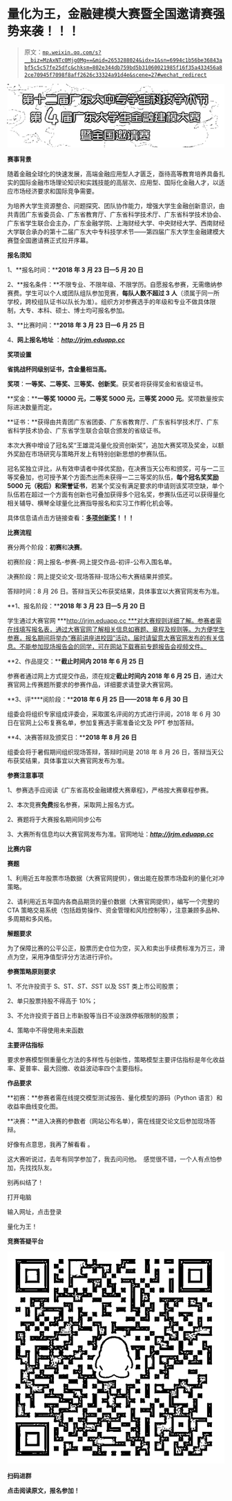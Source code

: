 # 量化为王，金融建模大赛暨全国邀请赛强势来袭！！！

> 原文：[`mp.weixin.qq.com/s?__biz=MzAxNTc0Mjg0Mg==&mid=2653288024&idx=1&sn=6994c1b56be36843abf5c5c57fe25dfc&chksm=802e344db759bd5b31060021985f16f35a433456a82ce70945f7098f8aff2626c33324a91d4e&scene=27#wechat_redirect`](http://mp.weixin.qq.com/s?__biz=MzAxNTc0Mjg0Mg==&mid=2653288024&idx=1&sn=6994c1b56be36843abf5c5c57fe25dfc&chksm=802e344db759bd5b31060021985f16f35a433456a82ce70945f7098f8aff2626c33324a91d4e&scene=27#wechat_redirect)

![](img/5c86280605efbf9c0f2d83fc15eff0b6.png)

**赛事背景**

随着金融全球化的快速发展，高端金融应用型人才匮乏，亟待高等教育培养具备扎实的国际金融市场理论知识和实践技能的高层次、应用型、国际化金融人才，以适应市场经济要求和国际竞争需要。

为培养大学生资源整合、问题探究、团队协作能力，增强大学生金融创新意识，由共青团广东省委员会、广东省教育厅、广东省科学技术厅、广东省科学技术协会、广东省学生联合会主办，广东金融学院、上海财经大学、中央财经大学、西南财经大学联合承办的第十二届广东大中专科技学术节——第四届广东大学生金融建模大赛暨全国邀请赛正式拉开序幕。

**报名须知**

1、**报名时间：****2018 年 3 月 23 日—5 月 20 日**

2、**报名条件：**不限专业、不限年级、不限学历。自愿报名参赛，无需缴纳参赛费。学生可以个人或团队组队参加竞赛，**每队人数不超过 3 人**（须属于同一所学校，跨校组队证书以队长为准）。组织方对参赛选手的年级和专业不做具体限制，大专、本科、硕士、博士均可报名参加。

3、**比赛时间：****2018 年 3 月 23 日—6 月 25 日**

4、**网上报名地址** ：***http://jrjm.eduapp.cc***

**奖项设置**

**省挑战杯同级别证书，含金量相当高。**

**奖项**：**一等奖、二等奖、三等奖、创新奖**。获奖者将获得奖金和省级证书。

**奖金：****一等奖 10000 元，二等奖 5000 元，三等奖 2000 元**。奖项数量按实际进决数量而定。

**证书：**获得由共青团广东省团委、广东省教育厅、广东省科学技术厅、广东省科学技术协会、广东省学生联合会联合颁发的省级证书。

本次大赛中增设了冠名奖“王雄混沌量化投资创新奖”，追加大赛奖项及奖金，以额外奖励在市场研究与策略开发上有特别创新思想的参赛队伍。

冠名奖独立评比，从有效申请者中择优奖励，在决赛当天公布和颁奖，可与一二三等奖叠加，也可授予某个方面杰出而未获得一二三等奖的队伍，**每个冠名奖奖励 5000 元（税后）和荣誉证书**，若某个奖没有满足要求的申请则该奖项空缺，单个队伍若在超过一个方面有创新也可叠加获得多个冠名奖，参赛队伍还可以获得量化相关辅导、横琴全球量化比赛指导报名和实习工作孵化机会等。

具体信息请点击方链接查看：**[多项创新奖](https://mp.weixin.qq.com/s?__biz=MzA5NTc1MTA5NQ==&mid=2649966116&idx=1&sn=15c59bd328362afa8c37987f8e4008f6&scene=21#wechat_redirect)！！！**

**比赛流程**

赛分两个阶段：**初赛**和**决赛**。

初赛阶段：网上报名-参赛-网上提交作品-初评-公布入围名单。

决赛阶段：网上提交论文-现场答辩-现场公布大赛结果并颁奖。

答辩时间：8 月 26 日。答辩当天公布获奖结果，具体事宜以大赛官网发布为准。

**1、报名阶段：****2018 年 3 月 23 日—5 月 20 日**

学生通过大赛官网 ***http://jrjm.eduapp.cc ***对大赛规则详细了解。参赛者需在线填写报名表，通过大赛官网了解相关信息如赛题、章程及规则等。为方便学生参赛，报名期间将举办“赛前讲座进校园”活动，届时请留意大赛官网发布的有关信息。不能参加现场报告会的同学，可在网站下载赛前专题报告会视频文件。

**2、作品提交：******截止时间内 2018 年 6 月 25 日****

参赛者通过网上方式提交作品，须在规定**截止时间内 2018 年 6 月 25 日**，通过大赛官网上传赛题所要求的参赛作品，详细要求请登录大赛官网。

**3、评****阅阶段：****2018 年 6 月 25 日——2018 年 6 月 30 日**

组委会将组织专家组成评委会，采取匿名评阅的方式进行评阅，2018 年 6 月 30 日在官网上公布复赛名单，参加复赛选手需准备论文及 PPT 参加答辩。

**4、决赛答辩及颁奖日：****2018 年 8 月 26 日**

组委会将于暑假期间组织现场答辩，答辩时间是 2018 年 8 月 26 日，答辩当天公布获奖结果，具体事宜以大赛官网发布为准。

**参赛注意事项**

1、参赛选手应阅读《广东省高校金融建模大赛章程》，严格按大赛章程参赛。

2、本次竞赛**免费**报名参赛，采取网上报名方式。

2、赛题将于大赛报名期间同步公布

3、大赛所有信息均以大赛官网发布为准。官网地址：***http://jrjm.eduapp.cc***

**比赛内容**

**赛题**

1、利用近五年股票市场数据（大赛官网提供），做出能在股票市场盈利的量化对冲策略。

2、请利用近五年国内各商品期货的量价数据（大赛官网提供），编写一个完整的 CTA 策略交易系统（包括趋势操作、资金管理和风险控制等），注意兼顾多品种、多周期和多风格。

**解题要求**

为了保障比赛的公平公正，股票历史仓位为空，买入和卖出手续费标准为万三，滑点为空，采用净值型评分方法进行评价。

**参赛策略原则要求**

1、不允许投资于 S、ST、*ST、S*ST 以及 SST 类上市公司股票；

2、单只股票持股不得高于 10%；

3、不允许投资于首日上市新股等当日不设涨跌停板限制的股票；

4、策略中不得使用未来函数

**主要评估指标**

要求参赛模型侧重量化方法的多样性与创新性，策略模型主要评估指标是年化收益率、夏普率、最大回撤、收益波动率四个主要指标。

**作品要求**

**初赛：**参赛者需在线提交模型测试报告、量化模型的源码（Python 语言）和收益率曲线变化图。

**决赛：**进入决赛的参数者（网站公布名单），需在线提交论文后参加现场答辩。

好像有点意思，我再了解看看 。

这大赛听说过，去年有同学参加了，我去问问他。 
感觉很不错，一个人有点怕参加，先找找队友。 

别再纠结了！

打开电脑

输入网址，点击登录

量化为王！

**竞赛答疑平台**

![](img/ad2f0a50f67f32597d548528408f9df2.png)

**扫码进群**

**点击阅读原文，报名参加！**